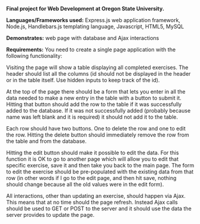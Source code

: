 **Final project for Web Development at Oregon State University.**

**Languages/Frameworks used:** Express.js web application framework, Node.js, Handlebars.js templating language, Javascript, HTML5, MySQL

**Demonstrates:** web page with database and Ajax interactions 

**Requirements:** You need to create a single page application with the following functionality:

Visiting the page will show a table displaying all completed exercises. The header should list all the columns (id should not be displayed in the header or in the table itself. Use hidden inputs to keep track of the id).

At the top of the page there should be a form that lets you enter in all the data needed to make a new entry in the table with a button to submit it. Hitting that button should add the row to the table if it was successfully added to the database. If it was not successfully added (probably because name was left blank and it is required) it should not add it to the table.

Each row should have two buttons. One to delete the row and one to edit the row. Hitting the delete button should immediately remove the row from the table and from the database.

Hitting the edit button should make it possible to edit the data. For this function it is OK to go to another page which will allow you to edit that specific exercise, save it and then take you back to the main page. The form to edit the exercise should be pre-populated with the existing data from that row (in other words if I go to the edit page, and then hit save, nothing should change because all the old values were in the edit form).

All interactions, other than updating an exercise, should happen via Ajax. This means that at no time should the page refresh. Instead Ajax calls should be used to GET or POST to the server and it should use the data the server provides to update the page.
